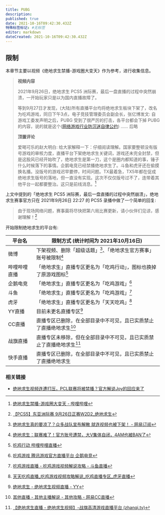 ```yaml
---
title: PUBG
description:
published: true
date: 2021-10-16T09:42:30.432Z
特殊标签标记: #无标签
editor: markdown
dateCreated: 2021-10-16T09:42:30.432Z
---
```


## 限制

本章节主要以视频《绝地求生禁播-游戏圈大变天》作为参考，进行收集信息。

> **视频内容**
>
> 2021年9月26日，绝地求生 PCS5 洲际赛，最后一盘直播的过程中突然崩溃，一开始玩家只是以为国内直播故障了。
>
> 等到9月27日才发现，(大陆)所有直播平台均将绝地求生板块下架了，改名为吃鸡游戏，同日下午3点，电子竞技管理委员会副会长，张亿博发文: 自游戏工委发声明之后，PUBG 受到了很严厉的打击，各平台都会下掉 PUBG 的内容，说的就是这个([网络游戏行业防沉迷自律公约](/rule/网络游戏行业防沉迷自律公约.md)) …… 后略
>
> **顶置评论**
>
> 爱喝可乐的赵大明白: 给大家解释一下：仔细阅读理解。国家要整顿没有版号游戏的审核力度，直播平台下架绝地求生关键词，游戏还未完全封禁，但是这股风已经开始吹了，绝地求生是第一刀，这个是圈内都知道的事，锤子什么时候落下的事情。企鹅电竞已经禁播绝地求生了。斗鱼和虎牙还在偷摸换名播。没版号的游戏迟早要停，时间问题。TX最着急，TX5年都在促成绝地求生版号的落地，但一直没有实现。这次不仅仅版号过不了，连带着其他平台一起都要整治。这只是前线消息。[^5HEKt]

[^5HEKt]: [绝地求生禁播-游戏圈大变天 - 哔哩哔哩](https://archive.is/5HEKt "https://www.bilibili.com/video/BV1Zq4y1o791")

上文中提到的「绝地求生 PCS5 洲际赛，最后一盘直播的过程中突然崩溃」，绝地求生赛事官方只在 2021年9月26日 22:27 的 PCS5 录播中做了一个简单的回复:

> 由于现场网络问题，赛事菌将尽快把第六局比赛更新，请小伙伴们见谅，感谢理解！[^1dV5u]

[^1dV5u]: [【PCS5】东亚洲际赛 9月26日正赛W2D2_绝地求生](https://archive.is/1dV5u "https://www.bilibili.com/video/BV16q4y1o7s4")

开始限制绝地求生的平台有:

| 平台名       | 限制方式 (统计时间为 2021年10月16日)                                    |
| ------------ | ----------------------------------------------------------------------- |
| 微博         | 下架视频、删除「超级话题」[^smb1]、「绝地求生官方赛事」账号被限制[^smb2] |
| 哔哩哔哩直播 | 「绝地求生」直播专区更名为「吃鸡行动」，图标也换掉了原游戏图标[^blpg]   |
| 企鹅电竞     | 「绝地求生」直播专区更名为「吃鸡游戏」[^tgpg]                           |
| 斗鱼         | 「绝地求生」直播专区更名为「吃鸡游戏」[^dypg]                           |
| 虎牙         | 「绝地求生」直播专区更名为「天天吃鸡」[^hypg]                           |
| YY直播       | 目前未更名直播专区[^yypg]                                               |
| CC直播       | 直播专区已删除，在全部目录中不可见，且已实质禁止了直播绝地求生[^ccpg]   |
| 战旗直播     | 直播专区未移除，但在全部目录中不可见，且已实质禁止了直播绝地求生[^zqpg] |
| 快手直播     | 直播专区已删除，在全部目录中不可见，且已实质禁止了直播绝地求生          |

[^smb1]: [绝地求生真的要凉了？众多战队宣布解散 就连视频也被下架！ - 网易订阅](https://web.archive.org/web/20211016015709/https://www.163.com/dy/article/GM9M96N10526RJGM.html)

[^smb2]: [绝地求生：联赛难了！官方账号遭禁，大V集体自闭，4AM也被BAN了](https://web.archive.org/web/20211016020231/https://baijiahao.baidu.com/s?id=1713148892023767294)

[^blpg]: [吃鸡行动 哔哩哔哩直播](https://web.archive.org/web/20211016022645/https://live.bilibili.com/area/pubg)

[^tgpg]: [吃鸡游戏 腾讯游戏官方直播平台 企鹅电竞](http://web.archive.org/web/20211016025020/https://egame.qq.com/livelist?layoutid=2000000133)

[^dypg]: [吃鸡游戏直播 - 吃鸡游戏视频解说攻略 - 斗鱼直播](https://web.archive.org/web/20211014043336/https://www.douyu.com/g_cjyx)

[^hypg]: [天天吃鸡直播_吃鸡游戏视频攻略解说_吃鸡直播专区_虎牙直播](http://web.archive.org/web/20211016025619/https://www.huya.com/g/2793)

[^yypg]: [绝地求生 - 绝地求生视频直播 - YY](https://web.archive.org/web/20211016030621/https://www.yy.com/chicken/jdqs)

[^ccpg]: [其他直播 - 其他主播解说 - 其他攻略 - 网易CC直播](https://web.archive.org/web/20211016031004/https://cc.163.com/category/9074/)

[^zqpg]: [【绝地求生直播 - 绝地求生视频】-战旗高清游戏直播平台 (zhanqi.tv)](https://www.zhanqi.tv/games/pubg)

### 相关链接

+ [绝地求生视频连遭打压，PCL联赛将被禁播？官方解说Joy的回应来了](https://web.archive.org/web/20211016020447/https://baijiahao.baidu.com/s?id=1713390146909716611)
